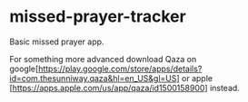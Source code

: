 # missed-prayer-tracker
Basic missed prayer app.

For something more advanced download Qaza on google[https://play.google.com/store/apps/details?id=com.thesunniway.qaza&hl=en_US&gl=US] or apple [https://apps.apple.com/us/app/qaza/id1500158900] instead.